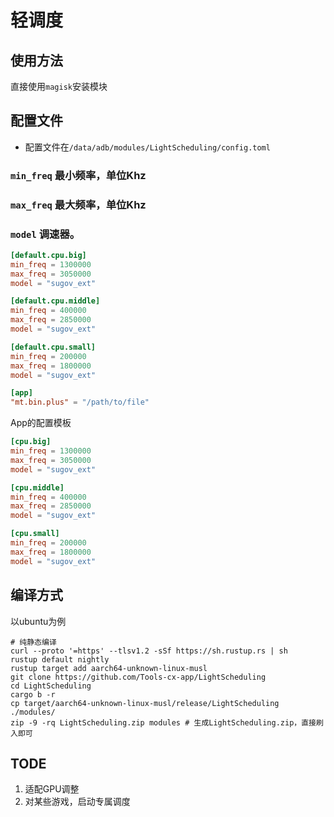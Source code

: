 # 轻调度
## 使用方法
直接使用`magisk`安装模块
## 配置文件
- 配置文件在`/data/adb/modules/LightScheduling/config.toml`
### `min_freq` 最小频率，单位Khz
### `max_freq` 最大频率，单位Khz
### `model` 调速器。
```toml
[default.cpu.big]
min_freq = 1300000
max_freq = 3050000
model = "sugov_ext"

[default.cpu.middle]
min_freq = 400000
max_freq = 2850000
model = "sugov_ext"

[default.cpu.small]
min_freq = 200000
max_freq = 1800000
model = "sugov_ext"

[app]
"mt.bin.plus" = "/path/to/file"
```
App的配置模板
```toml
[cpu.big]
min_freq = 1300000
max_freq = 3050000
model = "sugov_ext"

[cpu.middle]
min_freq = 400000
max_freq = 2850000
model = "sugov_ext"

[cpu.small]
min_freq = 200000
max_freq = 1800000
model = "sugov_ext"
```

## 编译方式
以ubuntu为例
```
# 纯静态编译
curl --proto '=https' --tlsv1.2 -sSf https://sh.rustup.rs | sh
rustup default nightly
rustup target add aarch64-unknown-linux-musl
git clone https://github.com/Tools-cx-app/LightScheduling
cd LightScheduling
cargo b -r
cp target/aarch64-unknown-linux-musl/release/LightScheduling ./modules/
zip -9 -rq LightScheduling.zip modules # 生成LightScheduling.zip，直接刷入即可
```
## TODE
1. 适配GPU调整
2. 对某些游戏，启动专属调度
